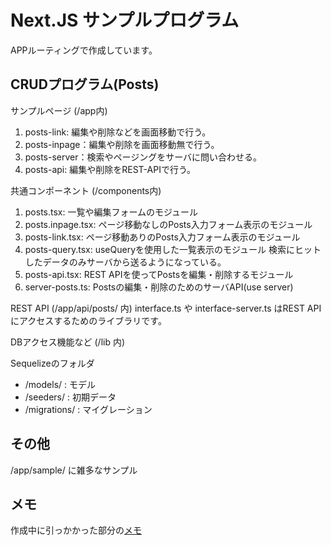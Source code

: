 # Next.JS サンプルプログラム

APPルーティングで作成しています。

## CRUDプログラム(Posts)

サンプルページ (/app内)

1. posts-link: 編集や削除などを画面移動で行う。
2. posts-inpage：編集や削除を画面移動無で行う。
3. posts-server：検索やページングをサーバに問い合わせる。
4. posts-api: 編集や削除をREST-APIで行う。

共通コンポーネント (/components内)

1. posts.tsx: 一覧や編集フォームのモジュール
2. posts.inpage.tsx: ページ移動なしのPosts入力フォーム表示のモジュール
3. posts-link.tsx: ページ移動ありのPosts入力フォーム表示のモジュール
4. posts-query.tsx: useQueryを使用した一覧表示のモジュール
   検索にヒットしたデータのみサーバから送るようになっている。
5. posts-api.tsx: REST APIを使ってPostsを編集・削除するモジュール
6. server-posts.ts: Postsの編集・削除のためのサーバAPI(use server)

REST API (/app/api/posts/ 内)
interface.ts や interface-server.ts はREST APIにアクセスするためのライブラリです。

DBアクセス機能など (/lib 内)

Sequelizeのフォルダ
 - /models/ : モデル
 - /seeders/ : 初期データ
 - /migrations/ : マイグレーション

## その他

/app/sample/ に雑多なサンプル

## メモ

作成中に引っかかった部分の[メモ](MEMO.md)
